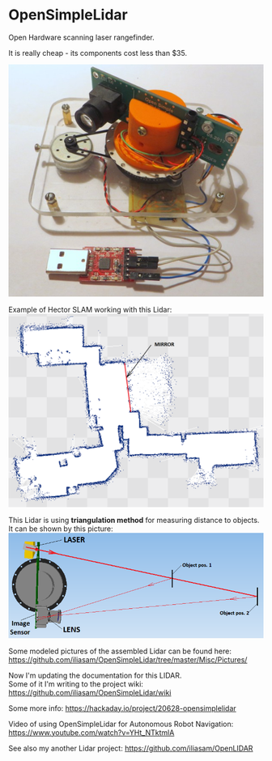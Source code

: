 # OpenSimpleLidar
Open Hardware scanning laser rangefinder. 

It is really cheap - its components cost less than $35. 

![Alt text](Misc/Photo_of_LIDAR1.jpg?raw=true "Image")

Example of Hector SLAM working with this Lidar:
![Alt text](Misc/hector_slam_map_test1.png?raw=true "Image")

This Lidar is using **triangulation method** for measuring distance to objects. It can be shown by this picture:
![Alt text](Misc/optics1.png?raw=true "Image")

Some modeled pictures of the assembled Lidar can be found here: https://github.com/iliasam/OpenSimpleLidar/tree/master/Misc/Pictures/  

Now I'm updating the documentation for this LIDAR.  
Some of it I'm writing to the project wiki: https://github.com/iliasam/OpenSimpleLidar/wiki  

Some more info: https://hackaday.io/project/20628-opensimplelidar  

Video of using OpenSimpleLidar for Autonomous Robot Navigation:
https://www.youtube.com/watch?v=YHt_NTktmlA

See also my another Lidar project: https://github.com/iliasam/OpenLIDAR
